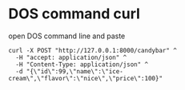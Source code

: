 # DOS command curl

open DOS command line and paste

```batch
curl -X POST "http://127.0.0.1:8000/candybar" ^
  -H "accept: application/json" ^
  -H "Content-Type: application/json" ^
  -d "{\"id\":99,\"name\":\"ice-cream\",\"flavor\":\"nice\",\"price\":100}"
```